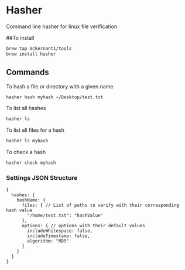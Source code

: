 # Hasher
Command line hasher for linux file verification


##To install
```bash
brew tap mckernant1/tools
brew install hasher
```

## Commands

To hash a file or directory with a given name
```bash
hasher hash myhash ~/Desktop/test.txt
```

To list all hashes
```bash
hasher ls 
```

To list all files for a hash
```bash
hasher ls myhash
```

To check a hash
```bash
hasher check myhash
```

### Settings JSON Structure

```json5
{
  hashes: {
    hashName: {
      files: { // List of paths to verify with their corresponding hash value
        "/home/test.txt": "hashValue"
      },
      options: { // options with their default values
        includeWhitespace: false, 
        includeTimestamp: false,
        algorithm: "MD5"
      }
    }
  }
}
```
